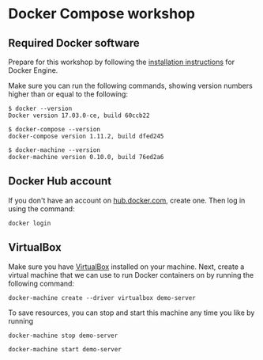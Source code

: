 # Docker Compose workshop

## Required Docker software

Prepare for this workshop by following the [installation instructions](https://docs.docker.com/engine/installation/) for Docker Engine.

Make sure you can run the following commands, showing version numbers higher than or equal to the following:

```
$ docker --version
Docker version 17.03.0-ce, build 60ccb22

$ docker-compose --version
docker-compose version 1.11.2, build dfed245

$ docker-machine --version
docker-machine version 0.10.0, build 76ed2a6
```

## Docker Hub account

If you don't have an account on [hub.docker.com](https://hub.docker.com), create one. Then log in using the command:

```
docker login
```

## VirtualBox

Make sure you have [VirtualBox](https://www.virtualbox.org/) installed on your machine. Next, create a virtual machine that we can use to run Docker containers on by running the following command:

```
docker-machine create --driver virtualbox demo-server
```

To save resources, you can stop and start this machine any time you like by running

```
docker-machine stop demo-server

docker-machine start demo-server
```
